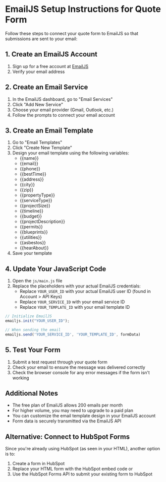 # EmailJS Setup Instructions for Quote Form

Follow these steps to connect your quote form to EmailJS so that submissions are sent to your email:

## 1. Create an EmailJS Account

1. Sign up for a free account at [EmailJS](https://www.emailjs.com/)
2. Verify your email address

## 2. Create an Email Service

1. In the EmailJS dashboard, go to "Email Services"
2. Click "Add New Service"
3. Choose your email provider (Gmail, Outlook, etc.)
4. Follow the prompts to connect your email account

## 3. Create an Email Template

1. Go to "Email Templates"
2. Click "Create New Template"
3. Design your email template using the following variables:
   - {{name}}
   - {{email}}
   - {{phone}}
   - {{bestTime}}
   - {{address}}
   - {{city}}
   - {{zip}}
   - {{propertyType}}
   - {{serviceType}}
   - {{projectSize}}
   - {{timeline}}
   - {{budget}}
   - {{projectDescription}}
   - {{permits}}
   - {{blueprints}}
   - {{utilities}}
   - {{asbestos}}
   - {{hearAbout}}
4. Save your template

## 4. Update Your JavaScript Code

1. Open the `js/main.js` file
2. Replace the placeholders with your actual EmailJS credentials:
   - Replace `YOUR_USER_ID` with your actual EmailJS user ID (found in Account > API Keys)
   - Replace `YOUR_SERVICE_ID` with your email service ID
   - Replace `YOUR_TEMPLATE_ID` with your email template ID

```javascript
// Initialize EmailJS
emailjs.init("YOUR_USER_ID");

// When sending the email
emailjs.send('YOUR_SERVICE_ID', 'YOUR_TEMPLATE_ID', formData)
```

## 5. Test Your Form

1. Submit a test request through your quote form
2. Check your email to ensure the message was delivered correctly
3. Check the browser console for any error messages if the form isn't working

## Additional Notes

- The free plan of EmailJS allows 200 emails per month
- For higher volume, you may need to upgrade to a paid plan
- You can customize the email template design in your EmailJS account
- Form data is securely transmitted via the EmailJS API

## Alternative: Connect to HubSpot Forms

Since you're already using HubSpot (as seen in your HTML), another option is to:
1. Create a form in HubSpot 
2. Replace your HTML form with the HubSpot embed code or
3. Use the HubSpot Forms API to submit your existing form to HubSpot 